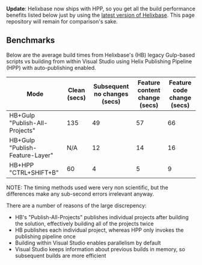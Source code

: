**Update**: Helixbase now ships with HPP, so you get all the build performance benefits listed below just by using the [latest version of Helixbase](https://github.com/muso31/Helixbase). This page repository will remain for comparison's sake.

## Benchmarks

Below are the average build times from Helixbase's (HB) legacy Gulp-based scripts vs building from within Visual Studio using Helix Publishing Pipeline (HPP) with auto-publishing enabled.

| Mode | Clean (secs) | Subsequent no changes (secs) | Feature content change (secs) | Feature code change (secs) |
| --- | --- | --- | --- | --- |
|HB+Gulp "Publish-All-Projects"|135|49|57|66|
|HB+Gulp "Publish-Feature-Layer"|N/A|12|14|16|
|HB+HPP "CTRL+SHIFT+B"|60|4|5|9|

NOTE: The timing methods used were very non scientific, but the differences make any sub-second errors irrelevant anyway.

There are a number of reasons of the large discrepency:

* HB's "Publish-All-Projects" publishes individual projects after building the solution, effectively building all of the projects twice
* HB publishes each individual project, whereas HPP only invokes the publishing pipeline once
* Building within Visual Studio enables parallelism by default
* Visual Studio keeps information about previous builds in memory, so subsequent builds are more efficient
